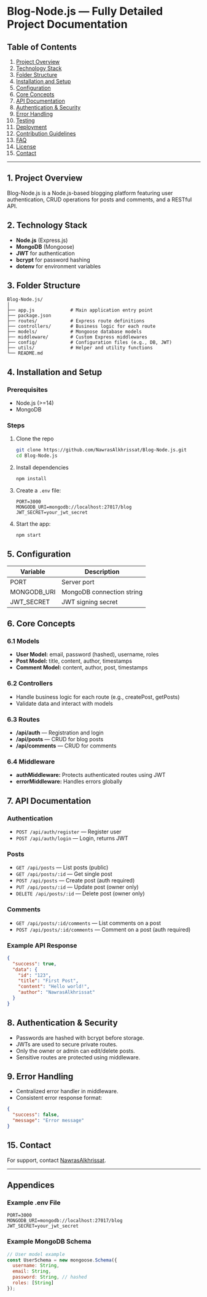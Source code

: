 # Blog-Node.js — Fully Detailed Project Documentation

## Table of Contents
1. [Project Overview](#overview)
2. [Technology Stack](#technology-stack)
3. [Folder Structure](#folder-structure)
4. [Installation and Setup](#installation-and-setup)
5. [Configuration](#configuration)
6. [Core Concepts](#core-concepts)
7. [API Documentation](#api-documentation)
8. [Authentication & Security](#authentication--security)
9. [Error Handling](#error-handling)
10. [Testing](#testing)
11. [Deployment](#deployment)
12. [Contribution Guidelines](#contribution-guidelines)
13. [FAQ](#faq)
14. [License](#license)
15. [Contact](#contact)

---

## 1. Project Overview
Blog-Node.js is a Node.js-based blogging platform featuring user authentication, CRUD operations for posts and comments, and a RESTful API.

## 2. Technology Stack
- **Node.js** (Express.js)
- **MongoDB** (Mongoose)
- **JWT** for authentication
- **bcrypt** for password hashing
- **dotenv** for environment variables

## 3. Folder Structure
```
Blog-Node.js/
│
├── app.js             # Main application entry point
├── package.json
├── routes/            # Express route definitions
├── controllers/       # Business logic for each route
├── models/            # Mongoose database models
├── middleware/        # Custom Express middlewares
├── config/            # Configuration files (e.g., DB, JWT)
├── utils/             # Helper and utility functions
└── README.md
```

## 4. Installation and Setup

### Prerequisites
- Node.js (>=14)
- MongoDB

### Steps
1. Clone the repo
   ```bash
   git clone https://github.com/NawrasAlkhrissat/Blog-Node.js.git
   cd Blog-Node.js
   ```
2. Install dependencies
   ```bash
   npm install
   ```
3. Create a `.env` file:
   ```
   PORT=3000
   MONGODB_URI=mongodb://localhost:27017/blog
   JWT_SECRET=your_jwt_secret
   ```
4. Start the app:
   ```bash
   npm start
   ```

## 5. Configuration
| Variable      | Description                   |
|---------------|-------------------------------|
| PORT          | Server port                   |
| MONGODB_URI   | MongoDB connection string     |
| JWT_SECRET    | JWT signing secret            |

## 6. Core Concepts

### 6.1 Models
- **User Model:** email, password (hashed), username, roles
- **Post Model:** title, content, author, timestamps
- **Comment Model:** content, author, post, timestamps

### 6.2 Controllers
- Handle business logic for each route (e.g., createPost, getPosts)
- Validate data and interact with models

### 6.3 Routes
- **/api/auth** — Registration and login
- **/api/posts** — CRUD for blog posts
- **/api/comments** — CRUD for comments

### 6.4 Middleware
- **authMiddleware:** Protects authenticated routes using JWT
- **errorMiddleware:** Handles errors globally

## 7. API Documentation

### Authentication
- `POST /api/auth/register` — Register user
- `POST /api/auth/login` — Login, returns JWT

### Posts
- `GET /api/posts` — List posts (public)
- `GET /api/posts/:id` — Get single post
- `POST /api/posts` — Create post (auth required)
- `PUT /api/posts/:id` — Update post (owner only)
- `DELETE /api/posts/:id` — Delete post (owner only)

### Comments
- `GET /api/posts/:id/comments` — List comments on a post
- `POST /api/posts/:id/comments` — Comment on a post (auth required)

### Example API Response

```json
{
  "success": true,
  "data": {
    "id": "123",
    "title": "First Post",
    "content": "Hello world!",
    "author": "NawrasAlkhrissat"
  }
}
```

## 8. Authentication & Security

- Passwords are hashed with bcrypt before storage.
- JWTs are used to secure private routes.
- Only the owner or admin can edit/delete posts.
- Sensitive routes are protected using middleware.

## 9. Error Handling

- Centralized error handler in middleware.
- Consistent error response format:
```json
{
  "success": false,
  "message": "Error message"
}
```

## 15. Contact

For support, contact [NawrasAlkhrissat](https://github.com/NawrasAlkhrissat).

---

## Appendices

### Example .env File

```
PORT=3000
MONGODB_URI=mongodb://localhost:27017/blog
JWT_SECRET=your_jwt_secret
```

### Example MongoDB Schema

```js
// User model example
const UserSchema = new mongoose.Schema({
  username: String,
  email: String,
  password: String, // hashed
  roles: [String]
});
```

